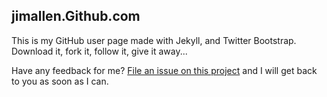 ## jimallen.Github.com

This is my GitHub user page made with Jekyll, and Twitter Bootstrap.  Download it, fork it, follow it, give it away...

Have any feedback for me? [File an issue on this
project](https://github.com/jimallen/Feedback/issues/new) and I will get back to
you as soon as I can.